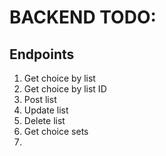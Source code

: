 # BACKEND TODO:

## Endpoints
1. Get choice by list
2. Get choice by list ID
3. Post list
4. Update list
5. Delete list
6. Get choice sets
7. 